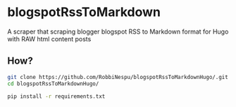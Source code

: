 # blogspotRssToMarkdown
A scraper that scraping blogger blogspot RSS to Markdown format for Hugo with RAW html content posts

## How?
```bash
git clone https://github.com/RobbiNespu/blogspotRssToMarkdownHugo/.git
cd blogspotRssToMarkdownHugo/

pip install -r requirements.txt
```
